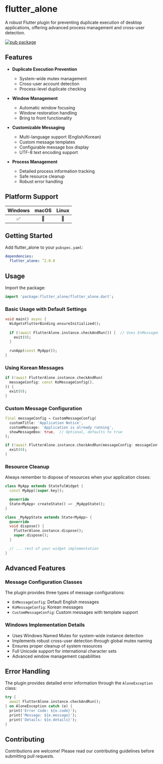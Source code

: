 # flutter_alone

A robust Flutter plugin for preventing duplicate execution of desktop applications, offering advanced process management and cross-user detection.

[![pub package](https://img.shields.io/pub/v/flutter_alone.svg)](https://pub.dev/packages/flutter_alone)

## Features

- **Duplicate Execution Prevention**
  - System-wide mutex management
  - Cross-user account detection
  - Process-level duplicate checking

- **Window Management**
  - Automatic window focusing
  - Window restoration handling
  - Bring to front functionality

- **Customizable Messaging**
  - Multi-language support (English/Korean)
  - Custom message templates
  - Configurable message box display
  - UTF-8 text encoding support

- **Process Management**
  - Detailed process information tracking
  - Safe resource cleanup
  - Robust error handling

## Platform Support

| Windows | macOS | Linux |
|:-------:|:-----:|:-----:|
|    ✅    |   🚧   |   🚧   |

## Getting Started

Add flutter_alone to your `pubspec.yaml`:

```yaml
dependencies:
  flutter_alone: ^2.0.0
```

## Usage

Import the package:
```dart
import 'package:flutter_alone/flutter_alone.dart';
```

### Basic Usage with Default Settings
```dart
void main() async {
  WidgetsFlutterBinding.ensureInitialized();
  
  if (!await FlutterAlone.instance.checkAndRun()) {  // Uses EnMessageConfig by default
    exit(0);
  }
  
  runApp(const MyApp());
}
```

### Using Korean Messages
```dart
if (!await FlutterAlone.instance.checkAndRun(
  messageConfig: const KoMessageConfig(),
)) {
  exit(0);
}
```

### Custom Message Configuration
```dart
final messageConfig = CustomMessageConfig(
  customTitle: 'Application Notice',
  customMessage: 'Application is already running',
  showMessageBox: true,  // Optional, defaults to true
);

if (!await FlutterAlone.instance.checkAndRun(messageConfig: messageConfig)) {
  exit(0);
}
```

### Resource Cleanup
Always remember to dispose of resources when your application closes:
```dart
class MyApp extends StatefulWidget {
  const MyApp({super.key});

  @override
  State<MyApp> createState() => _MyAppState();
}

class _MyAppState extends State<MyApp> {
  @override
  void dispose() {
    FlutterAlone.instance.dispose();
    super.dispose();
  }

  // ... rest of your widget implementation
}
```

## Advanced Features

### Message Configuration Classes
The plugin provides three types of message configurations:
- `EnMessageConfig`: Default English messages
- `KoMessageConfig`: Korean messages
- `CustomMessageConfig`: Custom messages with template support

### Windows Implementation Details
- Uses Windows Named Mutex for system-wide instance detection
- Implements robust cross-user detection through global mutex naming
- Ensures proper cleanup of system resources
- Full Unicode support for international character sets
- Advanced window management capabilities

## Error Handling

The plugin provides detailed error information through the `AloneException` class:
```dart
try {
  await FlutterAlone.instance.checkAndRun();
} on AloneException catch (e) {
  print('Error Code: ${e.code}');
  print('Message: ${e.message}');
  print('Details: ${e.details}');
}
```

## Contributing

Contributions are welcome! Please read our contributing guidelines before submitting pull requests.
